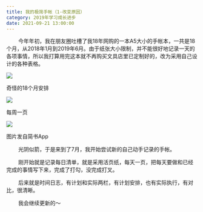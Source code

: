 ```yaml
---
title: 我的极简手帐（1-改变原因）
category: 2019年学习成长进步
date: 2021-09-21 13:00:00
---
```


        今年年初，我在朋友圈吐槽了我18年网购的一本A5大小的手帐本，一共是18个月，从2018年1月到2019年6月。由于纸张大小限制，并不能很好地记录一天的各项事情，所以我打算用完这本就不再购买文具店里已定制好的，改为采用自己设计的各种表格。

![](http://upload-images.jianshu.io/upload_images/3910675-1db9490ea88d54bb.jpg?imageMogr2/auto-orient/strip%7CimageView2/2/w/1080/q/50)  

奇怪的18个月安排

![](http://upload-images.jianshu.io/upload_images/3910675-34611d9cc8db869f.jpg?imageMogr2/auto-orient/strip%7CimageView2/2/w/1080/q/50)  

每周一页

![](http://upload-images.jianshu.io/upload_images/3910675-914ab8655a6aa145.jpg?imageMogr2/auto-orient/strip%7CimageView2/2/w/1080/q/50)  

图片发自简书App

        光阴似箭，于是来到了7月，我开始尝试新的自己动手记录的手帐。

        刚开始就是记录每日清单，就是采用活页纸，每天一页，把每天要做和已经完成的事情写下来，完成了打勾，没完成打叉。

        后来就是时间日志，有计划和实际两栏，有计划安排，也有实际执行，有对比，很清晰。

        我会继续更新的～